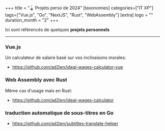 +++
title = "🪀 Projets perso de 2024"
[taxonomies]
categories=["IT XP"]
tags=["Vue.js", "Go", "NextJS", "Rust", "WebAssembly"]
[extra]
logo = ""
duration_month = "2"
+++

Ici sont référencés de quelques **projets personnels**

<!-- more -->

---

### Vue.js

Un calculateur de salaire basé sur vos inclinaisons morales:

- <https://github.com/ad2ien/ideal-wages-calculator-vue>

### Web Assembly avec Rust

Même cas d'usage mais en Rust:

- <https://github.com/ad2ien/ideal-wages-calculator>

### traduction automatique de sous-titres en Go

- <https://github.com/ad2ien/subtitles-translate-helper>
